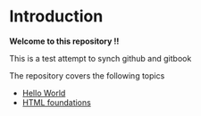 # Introduction

**Welcome to this repository !!**



This is a test attempt to synch github and gitbook



The repository covers the following topics

* [Hello World](hello-world.md)
* [HTML foundations](html-foundations.md)

